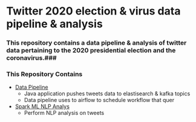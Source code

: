 # Twitter 2020 election & virus data pipeline & analysis  #

### This repository contains a data pipeline & analysis of twitter data pertaining to the 2020 presidential election and the coronavirus.###

### This Repository Contains ###
* [Data Pipeline](pipeline/README.md)
    * Java application pushes tweets data to elastisearch & kafka topics
    * Data pipeline uses to airflow to schedule workflow that quer
* [Spark ML NLP Analys](analysis/README.md)
    * Perform NLP analysis on tweets
  